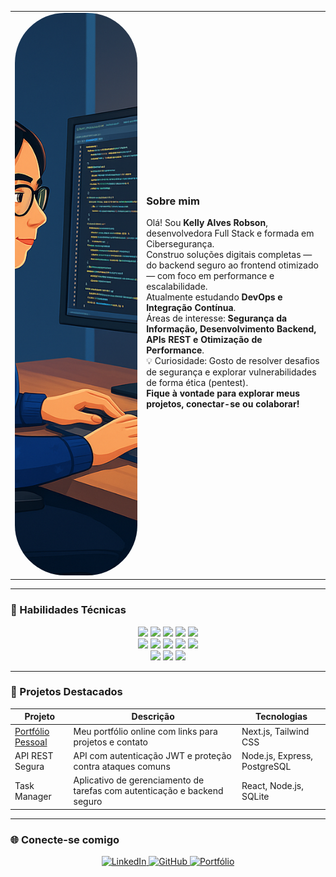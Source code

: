 <table>
  <tr>
    <td>
      <img src="assets/eu.png" alt="Minha Foto" width="900px" height="900px" style="border-radius: 80px; object-fit: cover;" />
    </td>
    <td>
      <h3>Sobre mim</h3>
      Olá! Sou <strong>Kelly Alves Robson</strong>, desenvolvedora Full Stack e formada em Cibersegurança.<br>
      Construo soluções digitais completas — do backend seguro ao frontend otimizado — com foco em performance e escalabilidade.<br>
      Atualmente estudando <strong>DevOps e Integração Contínua</strong>.<br>
      Áreas de interesse: <strong>Segurança da Informação, Desenvolvimento Backend, APIs REST e Otimização de Performance</strong>.<br>
      💡 Curiosidade: Gosto de resolver desafios de segurança e explorar vulnerabilidades de forma ética (pentest).<br>
      <strong>Fique à vontade para explorar meus projetos, conectar-se ou colaborar!</strong>
    </td>
  </tr>
</table>

<hr/>

### 🌟 Habilidades Técnicas

<div align="center">
  <!-- Backend & Segurança -->
  <img src="https://img.shields.io/badge/Node.js-43853D?style=flat&logo=node.js&logoColor=white" height="40" />
  <img src="https://img.shields.io/badge/Express.js-404D59?style=flat" height="40" />
  <img src="https://img.shields.io/badge/SQLite-07405E?style=flat&logo=sqlite&logoColor=white" height="40" />
  <img src="https://img.shields.io/badge/PostgreSQL-316192?style=flat&logo=postgresql&logoColor=white" height="40" />
  <img src="https://img.shields.io/badge/Cybersecurity-000000?style=flat&logo=hackthebox&logoColor=white" height="40" />
  <br>
  <!-- Frontend -->
  <img src="https://img.shields.io/badge/React-20232A?style=flat&logo=react&logoColor=61DAFB" height="40" />
  <img src="https://img.shields.io/badge/Next.js-000000?style=flat&logo=nextdotjs&logoColor=white" height="40" />
  <img src="https://img.shields.io/badge/TypeScript-007ACC?style=flat&logo=typescript&logoColor=white" height="40" />
  <img src="https://img.shields.io/badge/Tailwind_CSS-38B2AC?style=flat&logo=tailwind-css&logoColor=white" height="40" />
  <img src="https://img.shields.io/badge/JavaScript-F7DF1E?style=flat&logo=javascript&logoColor=black" height="40" />
  <br>
  <!-- Ferramentas e DevOps -->
  <img src="https://img.shields.io/badge/Git-F05033?style=flat&logo=git&logoColor=white" height="40" />
  <img src="https://img.shields.io/badge/Docker-2496ED?style=flat&logo=docker&logoColor=white" height="40" />
  <img src="https://img.shields.io/badge/Vercel-000000?style=flat&logo=vercel&logoColor=white" height="40" />
</div>

<hr/>

### 🚀 Projetos Destacados

<div align="center">

| Projeto | Descrição | Tecnologias |
|--------|------------|-------------|
| [Portfólio Pessoal](https://kellycodes-create.vercel.app/) | Meu portfólio online com links para projetos e contato | Next.js, Tailwind CSS |
| API REST Segura | API com autenticação JWT e proteção contra ataques comuns | Node.js, Express, PostgreSQL |
| Task Manager | Aplicativo de gerenciamento de tarefas com autenticação e backend seguro | React, Node.js, SQLite |

</div>

<hr/>

### 🌐 Conecte-se comigo

<div align="center">
  <a href="https://www.linkedin.com/in/kelllyrobson/" target="_blank">
    <img src="https://img.shields.io/badge/LinkedIn-0077B5?style=for-the-badge&logo=linkedin&logoColor=white" alt="LinkedIn" />
  </a>
  <a href="https://github.com/kelllyrobson" target="_blank">
    <img src="https://img.shields.io/badge/GitHub-100000?style=for-the-badge&logo=github&logoColor=white" alt="GitHub" />
  </a>
  <a href="https://kellycodes-create.vercel.app/" target="_blank">
    <img src="https://img.shields.io/badge/Portfólio-000?style=for-the-badge&logo=vercel&logoColor=white" alt="Portfólio" />
  </a>
</div>
